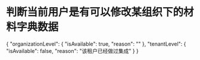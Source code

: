 # 判断当前用户是有可以修改某组织下的材料字典数据

<api-endpoint openapi-path="../api/open-api/pmpp_v4_open-api_material-module_organizations_{orgId}_userAuthorizations.yaml" endpoint="/pmpp/v4/open-api/material-module/organizations/{orgId}/userAuthorizations" method="get">

<response type="200">

<sample>
{
    "organizationLevel": {
        "isAvailable": true,
        "reason": ""
    },
    "tenantLevel": {
        "isAvailable": false,
        "reason": "该租户已经做过集成"
    }
}
</sample>

</response>

</api-endpoint>   